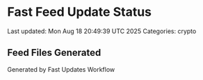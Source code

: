 # Fast Feed Update Status
Last updated: Mon Aug 18 20:49:39 UTC 2025
Categories: crypto

## Feed Files Generated

Generated by Fast Updates Workflow
